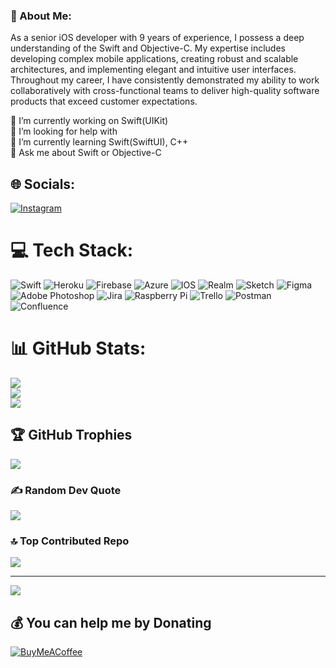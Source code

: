 ### 💫 About Me:

As a senior iOS developer with 9 years of experience,
I possess a deep understanding of the Swift and Objective-C.
My expertise includes developing complex mobile applications, 
creating robust and scalable architectures, and 
implementing elegant and intuitive user interfaces. 
Throughout my career, I have consistently demonstrated 
my ability to work collaboratively with cross-functional teams to 
deliver high-quality software products 
that exceed customer expectations.<br>

🔭 I’m currently working on Swift(UIKit)<br>
🤝 I’m looking for help with<br>
🌱 I’m currently learning Swift(SwiftUI), C++<br>
💬 Ask me about Swift or Objective-C<br>

## 🌐 Socials:
[![Instagram](https://img.shields.io/badge/Instagram-%23E4405F.svg?logo=Instagram&logoColor=white)](https://instagram.com/kichibekov69) 

# 💻 Tech Stack:
![Swift](https://img.shields.io/badge/swift-F54A2A?style=plastic&logo=swift&logoColor=white) ![Heroku](https://img.shields.io/badge/heroku-%23430098.svg?style=plastic&logo=heroku&logoColor=white) ![Firebase](https://img.shields.io/badge/firebase-%23039BE5.svg?style=plastic&logo=firebase) ![Azure](https://img.shields.io/badge/azure-%230072C6.svg?style=plastic&logo=azure-devops&logoColor=white) ![IOS](https://img.shields.io/badge/IOS-%2320232a.svg?style=plastic&logo=apple&logoColor=white) ![Realm](https://img.shields.io/badge/Realm-39477F?style=plastic&logo=realm&logoColor=white) ![Sketch](https://img.shields.io/badge/Sketch-FFB387?style=plastic&logo=sketch&logoColor=black) 	![Figma](https://img.shields.io/badge/figma-%23F24E1E.svg?style=plastic&logo=figma&logoColor=white) ![Adobe Photoshop](https://img.shields.io/badge/adobephotoshop-%2331A8FF.svg?style=plastic&logo=adobephotoshop&logoColor=white) ![Jira](https://img.shields.io/badge/jira-%230A0FFF.svg?style=plastic&logo=jira&logoColor=white) ![Raspberry Pi](https://img.shields.io/badge/-RaspberryPi-C51A4A?style=plastic&logo=Raspberry-Pi) ![Trello](https://img.shields.io/badge/Trello-%23026AA7.svg?style=plastic&logo=Trello&logoColor=white) ![Postman](https://img.shields.io/badge/Postman-FF6C37?style=plastic&logo=postman&logoColor=white) ![Confluence](https://img.shields.io/badge/confluence-%23172BF4.svg?style=plastic&logo=confluence&logoColor=white)
# 📊 GitHub Stats:
![](https://github-readme-stats.vercel.app/api?username=Ramiz69&theme=default&hide_border=false&include_all_commits=false&count_private=false)<br/>
![](https://github-readme-streak-stats.herokuapp.com/?user=Ramiz69&theme=default&hide_border=false)<br/>
![](https://github-readme-stats.vercel.app/api/top-langs/?username=Ramiz69&theme=default&hide_border=false&include_all_commits=false&count_private=false&layout=compact)

## 🏆 GitHub Trophies
![](https://github-profile-trophy.vercel.app/?username=Ramiz69&theme=dark&no-frame=true&no-bg=true&margin-w=4)

### ✍️ Random Dev Quote
![](https://quotes-github-readme.vercel.app/api?type=horizontal&theme=radical)

### 🔝 Top Contributed Repo
![](https://github-contributor-stats.vercel.app/api?username=Ramiz69&limit=5&theme=dark&combine_all_yearly_contributions=true)

---
[![](https://visitcount.itsvg.in/api?id=Ramiz69&icon=0&color=12)](https://visitcount.itsvg.in)

  ## 💰 You can help me by Donating
  [![BuyMeACoffee](https://img.shields.io/badge/Buy%20Me%20a%20Coffee-ffdd00?style=for-the-badge&logo=buy-me-a-coffee&logoColor=black)](https://buymeacoffee.com/https://bmc.link/ramiz069) 

